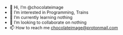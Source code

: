 - 👋 Hi, I’m @chocolateimage
- 👀 I’m interested in Programming, Trains
- 🌱 I’m currently learning nothing
- 💞️ I’m looking to collaborate on nothing
- 📫 How to reach me chocolateimage@protonmail.com

<!---
chocolateimage/chocolateimage is a ✨ special ✨ repository because its `README.md` (this file) appears on your GitHub profile.
You can click the Preview link to take a look at your changes.
--->
